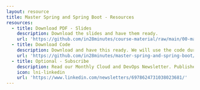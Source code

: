 ```yaml
---
layout: resource
title: Master Spring and Spring Boot - Resources
resources:
  - title: Download PDF - Slides
    description: Download the slides and have them ready.
    url: 'https://github.com/in28minutes/course-material/raw/main/00-master-spring-and-spring-boot/course-presentation-master-spring-and-spring-boot.pdf'
  - title: Download Code
    description: Download and have this ready. We will use the code during the course.
    url: 'https://github.com/in28minutes/master-spring-and-spring-boot/archive/main.zip'
  - title: Optional - Subscribe
    description: Read our Monthly Cloud and DevOps Newsletter. Published on LinkedIn. Every Month.
    icon: lni-linkedin
    url: 'https://www.linkedin.com/newsletters/6978624731038023681/'
---
```

